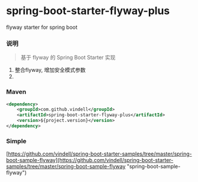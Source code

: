 # spring-boot-starter-flyway-plus
flyway starter for spring boot

### 说明


 > 基于 flyway 的 Spring Boot Starter 实现

1. 整合flyway, 增加安全模式参数
2. 

### Maven

``` xml
<dependency>
	<groupId>com.github.vindell</groupId>
	<artifactId>spring-boot-starter-flyway-plus</artifactId>
	<version>${project.version}</version>
</dependency>
```

### Simple

[https://github.com/vindell/spring-boot-starter-samples/tree/master/spring-boot-sample-flyway](https://github.com/vindell/spring-boot-starter-samples/tree/master/spring-boot-sample-flyway "spring-boot-sample-flyway")

